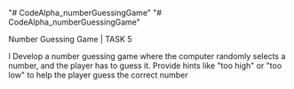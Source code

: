 "# CodeAlpha_numberGuessingGame" 
"# CodeAlpha_numberGuessingGame" 

Number Guessing Game | TASK 5

I Develop a number guessing game where the
computer randomly selects a number, and the
player has to guess it. Provide hints like "too
high" or "too low" to help the player guess the
correct number
